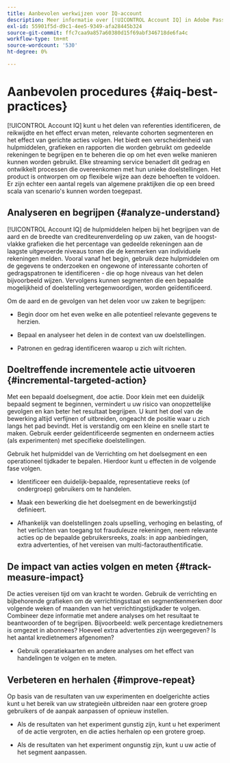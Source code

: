 ```yaml
---
title: Aanbevolen werkwijzen voor IQ-account
description: Meer informatie over [!UICONTROL Account IQ] in Adobe Pass.
exl-id: 55901f5d-d9c1-4ee5-9349-afa28445b324
source-git-commit: ffc7caa9a857a60380d15f69abf346718de6fa4c
workflow-type: tm+mt
source-wordcount: '530'
ht-degree: 0%

---
```


# Aanbevolen procedures {#aiq-best-practices}

[!UICONTROL Account IQ] kunt u het delen van referenties identificeren, de reikwijdte en het effect ervan meten, relevante cohorten segmenteren en het effect van gerichte acties volgen. Het biedt een verscheidenheid van hulpmiddelen, grafieken en rapporten die worden gebruikt om gedeelde rekeningen te begrijpen en te beheren die op om het even welke manieren kunnen worden gebruikt. Elke streaming service benadert dit gedrag en ontwikkelt processen die overeenkomen met hun unieke doelstellingen. Het product is ontworpen om op flexibele wijze aan deze behoeften te voldoen.  Er zijn echter een aantal regels van algemene praktijken die op een breed scala van scenario&#39;s kunnen worden toegepast.

## Analyseren en begrijpen {#analyze-understand}

[!UICONTROL Account IQ] de hulpmiddelen helpen bij het begrijpen van de aard en de breedte van crediteurenverdeling op uw zaken, van de hoogst-vlakke grafieken die het percentage van gedeelde rekeningen aan de laagste uitgevoerde niveaus tonen die de kenmerken van individuele rekeningen melden. Vooral vanaf het begin, gebruik deze hulpmiddelen om de gegevens te onderzoeken en ongewone of interessante cohorten of gedragspatronen te identificeren - die op hoge niveaus van het delen bijvoorbeeld wijzen. Vervolgens kunnen segmenten die een bepaalde mogelijkheid of doelstelling vertegenwoordigen, worden geïdentificeerd.

Om de aard en de gevolgen van het delen voor uw zaken te begrijpen:

* Begin door om het even welke en alle potentieel relevante gegevens te herzien.

* Bepaal en analyseer het delen in de context van uw doelstellingen.

* Patronen en gedrag identificeren waarop u zich wilt richten.

## Doeltreffende incrementele actie uitvoeren {#incremental-targeted-action}

Met een bepaald doelsegment, doe actie. Door klein met een duidelijk bepaald segment te beginnen, vermindert u uw risico van onopzettelijke gevolgen en kan beter het resultaat begrijpen. U kunt het doel van de bewerking altijd verfijnen of uitbreiden, ongeacht de positie waar u zich langs het pad bevindt.
Het is verstandig om een kleine en snelle start te maken. Gebruik eerder geïdentificeerde segmenten en onderneem acties (als experimenten) met specifieke doelstellingen.

Gebruik het hulpmiddel van de Verrichting om het doelsegment en een operationeel tijdkader te bepalen. Hierdoor kunt u effecten in de volgende fase volgen.

* Identificeer een duidelijk-bepaalde, representatieve reeks (of ondergroep) gebruikers om te handelen.

* Maak een bewerking die het doelsegment en de bewerkingstijd definieert.

* Afhankelijk van doelstellingen zoals upselling, verhoging en belasting, of het verlichten van toegang tot frauduleuze rekeningen, neem relevante acties op de bepaalde gebruikersreeks, zoals: in app aanbiedingen, extra advertenties, of het vereisen van multi-factorauthentificatie.

<!--If necessary, gauge the affect [by measuring the impact of actions taken](#track-measure-impact).-->

## De impact van acties volgen en meten {#track-measure-impact}

De acties vereisen tijd om van kracht te worden. Gebruik de verrichting en bijbehorende grafieken om de verrichtingsstaat en segmentkenmerken door volgende weken of maanden van het verrichtingstijdkader te volgen. Combineer deze informatie met andere analyses om het resultaat te beantwoorden of te begrijpen. Bijvoorbeeld: welk percentage kredietnemers is omgezet in abonnees? Hoeveel extra advertenties zijn weergegeven? Is het aantal kredietnemers afgenomen?

* Gebruik operatiekaarten en andere analyses om het effect van handelingen te volgen en te meten.

## Verbeteren en herhalen {#improve-repeat}

Op basis van de resultaten van uw experimenten en doelgerichte acties kunt u het bereik van uw strategieën uitbreiden naar een grotere groep gebruikers of de aanpak aanpassen of opnieuw instellen.

* Als de resultaten van het experiment gunstig zijn, kunt u het experiment of de actie vergroten, en die acties herhalen op een grotere groep.

* Als de resultaten van het experiment ongunstig zijn, kunt u uw actie of het segment aanpassen.

<!--

Best Practices
[!UICONTROL Account IQ] enables you to maximize your business ROI, and eventually grow your subscribers and revenue by understanding subscriber usage patterns and password sharing. Read on to know how you can make the best use of [!UICONTROL Account IQ] to manage credential sharing.

Analyze and understand
Authorized access of streaming services generates vast sums of data representing user activity. Use [!UICONTROL Account IQ] analytics tools to explore the data and identify interesting cohorts or behavioral patterns that indicate sharing. Then, segments representing a particular opportunity or objective can be identified.

To understand nature and impact of sharing on your business:

Use [!UICONTROL Account IQ] to access all relevant data.

Identify and analyze sharing in the context of your objectives.

Identify patterns and behavior to target.

Take targeted incremental action
To start small and ramp up is a prudent approach. Use previously identified segments, and take actions (as experiments) with specific objectives.

Identify a well-defined, representative subset of users in the segment to act on.

Depending on objectives such as upselling, increasing ad load, or mitigating access to fraudulent accounts, take relevant actions to include customer messaging or offers, extra ads, or requiring multi-factor authentication.

Target users are likely to respond to offers to upgrade and pay for sharing.

Align enterprise stakeholders to update strategy, such as:

Revisit partner agreements to enlist cooperation or concessions.

Simplify access and enhance the user experience for good customers.

Mitigate sharing by limiting access to obvious moochers.

If necessary, gauge the affect by measuring the impact of actions taken.

Track and measure the impact of actions
Once you have acted on some set of users within a segment, it is important to measure the effect of those actions over a subsequent period of weeks or months. For example, you would want to understand:

What percentage of borrowers converted to subscribers?

How many additional ads were viewed?

Did the number of borrowers decrease?

[!UICONTROL Account IQ]'s sophisticated machine learning based models help you analyze and measure the impacts of your experiments (or actions).

Improve and repeat
Based on the outcomes of your experiments and targeted actions on small groups of users, you can expand the reach of your strategies to rest of the user segment or reset the strategy and audience to act on.

Based on the usage insights from risk indices, sharing levels, and usage patterns, you can create experiments (or operations) and tailor your actions for strategic goals or desired outcomes.

If the results of the experiment are favorable, then you can scale up the experiment, and repeat those actions on a larger group.

If the results of the experiment are unfavorable, then you can adjust your action or the experiment group.

Therefore, understanding, acting, and tracking are the keys to optimally mitigate and manage credential sharing in your subscribers.
-->
